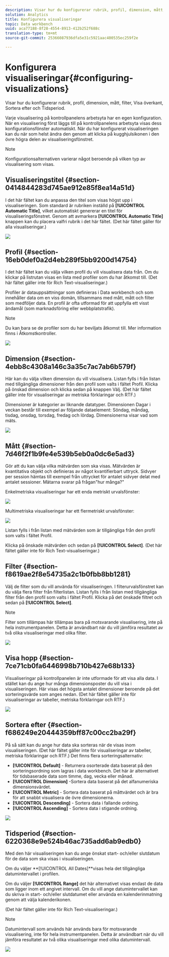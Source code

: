 ```yaml
---
description: Visar hur du konfigurerar rubrik, profil, dimension, mått, filter, Visa överkant, Sortera efter och Tidsperiod.
solution: Analytics
title: Konfigurera visualiseringar
topic: Data workbench
uuid: aca77188-8f28-4554-8913-412b252f688c
translation-type: tm+mt
source-git-commit: 25366087936dfa5e31c5921aac400535ec259f2e

---
```



# Konfigurera visualiseringar{#configuring-visualizations}

Visar hur du konfigurerar rubrik, profil, dimension, mått, filter, Visa överkant, Sortera efter och Tidsperiod.

Varje visualisering på kontrollpanelens arbetsyta har en egen konfiguration. När en visualisering först läggs till på kontrollpanelens arbetsyta visas dess konfigurationsfönster automatiskt. När du har konfigurerat visualiseringen kan du när som helst ändra den genom att klicka på kugghjulsikonen i den övre högra delen av visualiseringsfönstret.

>[!NOTE]
>
>Konfigurationsalternativen varierar något beroende på vilken typ av visualisering som visas.

## Visualiseringstitel {#section-0414844283d745ae912e85f8ea14a51d}

I det här fältet kan du anpassa den titel som visas högst upp i visualiseringen. Som standard är rubriken inställd på **[!UICONTROL Automatic Title]**, vilket automatiskt genererar en titel för visualiseringsfönstret. Genom att avmarkera **[!UICONTROL Automatic Title]** knappen kan du placera valfri rubrik i det här fältet. (Det här fältet gäller för alla visualiseringar.)

![](assets/title.png)

## Profil {#section-16eb0def0a2d4eb289f5bb9200d14754}

I det här fältet kan du välja vilken profil du vill visualisera data från. Om du klickar på listrutan visas en lista med profiler som du har åtkomst till. (Det här fältet gäller inte för Rich Text-visualiseringar.)

Profiler är datauppsättningar som definieras i Data workbench och som innehåller data om en viss domän, tillsammans med mått, mått och filter som medföljer data. En profil är ofta utformad för att uppfylla ett visst ändamål (som marknadsföring eller webbplatstrafik).

>[!NOTE]
>
>Du kan bara se de profiler som du har beviljats åtkomst till. Mer information finns i Åtkomstkontroller.

![](assets/profile.png)

## Dimension {#section-4ebb8c4308a146c3a35c7ac7ab6b579f}

Här kan du välja vilken dimension du vill visualisera. Listan fylls i från listan med tillgängliga dimensioner från den profil som valts i fältet Profil. Klicka på önskad dimension och klicka sedan på knappen Välj. (Det här fältet gäller inte för visualiseringar av metriska förklaringar och RTF.)

Dimensioner är kategorier av liknande datatyper. Dimensionen Dagar i veckan består till exempel av följande dataelement: Söndag, måndag, tisdag, onsdag, torsdag, fredag och lördag. Dimensionerna visar vad som mäts.

![](assets/dimension.png)

## Mått {#section-7d46f2f1b9fe4e539b5eb0a0dc6e5ad3}

Gör att du kan välja vilka mätvärden som ska visas. Mätvärden är kvantitativa objekt och definieras av något kvantifierbart uttryck. Sidvyer per session hämtas till exempel från uttrycket för antalet sidvyer delat med antalet sessioner. Mätarna svarar på frågan&quot;hur många?&quot;

Enkelmetriska visualiseringar har ett enda metriskt urvalsfönster:

![](assets/metrics2.png)

Multimetriska visualiseringar har ett flermetriskt urvalsfönster:

![](assets/metrics.png)

Listan fylls i från listan med mätvärden som är tillgängliga från den profil som valts i fältet Profil.

Klicka på önskade mätvärden och sedan på **[!UICONTROL Select]**. (Det här fältet gäller inte för Rich Text-visualiseringar.)

## Filter {#section-f8619ae2f8e54735a2c1b0fbb8bb1281}

Välj de filter som du vill använda för visualiseringen. I filterurvalsfönstret kan du välja flera filter från filterlistan. Listan fylls i från listan med tillgängliga filter från den profil som valts i fältet Profil. Klicka på det önskade filtret och sedan på **[!UICONTROL Select]**.

>[!NOTE]
>
>Filter som tillämpas här tillämpas bara på motsvarande visualisering, inte på hela instrumentpanelen. Detta är användbart när du vill jämföra resultatet av två olika visualiseringar med olika filter.

![](assets/filter.png)

## Visa hopp {#section-7ce71cb0fa6446998b710b427e68b133}

Visualiseringar på kontrollpanelen är inte utformade för att visa alla data. I stället kan du ange hur många dimensionsposter du vill visa i visualiseringen. Här visas det högsta antalet dimensioner beroende på det sorteringsvärde som anges nedan. (Det här fältet gäller inte för visualiseringar av tabeller, metriska förklaringar och RTF.)

![](assets/display_top.png)

## Sortera efter {#section-f686249e20444359bff87c00cc2ba29f}

På så sätt kan du ange hur data ska sorteras när de visas inom visualiseringen. (Det här fältet gäller inte för visualiseringar av tabeller, metriska förklaringar och RTF.) Det finns flera sorteringsalternativ:

* **[!UICONTROL Default]** - Returnera osorterade data baserat på den sorteringsordning som lagras i data workbench. Det här är alternativet för tidsbaserade data som timme, dag, vecka eller månad.
* **[!UICONTROL Dimension]** -Sortera data baserat på det alfanumeriska dimensionsvärdet.
* **[!UICONTROL Metric]** - Sortera data baserat på måttvärdet och är bra för att snabbt visualisera de övre dimensionerna.
* **[!UICONTROL Descending]** - Sortera data i fallande ordning.
* **[!UICONTROL Ascending]** - Sortera data i stigande ordning.

![](assets/sort_by.png)

## Tidsperiod {#section-6220368e9e524b46ac735add6ab9edb0}

Med den här visualiseringen kan du ange önskat start- och/eller slutdatum för de data som ska visas i visualiseringen.

Om du väljer **[!UICONTROL All Dates]**visas hela det tillgängliga datumintervallet i profilen.

Om du väljer **[!UICONTROL Range]** det här alternativet visas endast de data som ligger inom ett angivet intervall. Om du vill ange datumintervallet kan du skriva in start- och/eller slutdatumet eller använda en kalenderinmatning genom att välja kalenderikonen.

(Det här fältet gäller inte för Rich Text-visualiseringar.)

>[!NOTE]
>
>Datumintervall som används här används bara för motsvarande visualisering, inte för hela instrumentpanelen. Detta är användbart när du vill jämföra resultatet av två olika visualiseringar med olika datumintervall.

![](assets/time_period.png)

